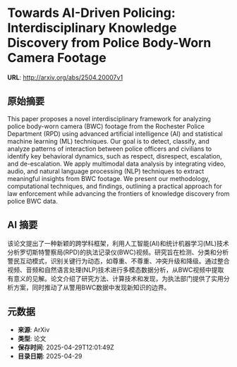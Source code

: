 # Towards AI-Driven Policing: Interdisciplinary Knowledge Discovery from Police Body-Worn Camera Footage

**URL**: http://arxiv.org/abs/2504.20007v1

## 原始摘要

This paper proposes a novel interdisciplinary framework for analyzing police
body-worn camera (BWC) footage from the Rochester Police Department (RPD) using
advanced artificial intelligence (AI) and statistical machine learning (ML)
techniques. Our goal is to detect, classify, and analyze patterns of
interaction between police officers and civilians to identify key behavioral
dynamics, such as respect, disrespect, escalation, and de-escalation. We apply
multimodal data analysis by integrating video, audio, and natural language
processing (NLP) techniques to extract meaningful insights from BWC footage. We
present our methodology, computational techniques, and findings, outlining a
practical approach for law enforcement while advancing the frontiers of
knowledge discovery from police BWC data.


## AI 摘要

该论文提出了一种新颖的跨学科框架，利用人工智能(AI)和统计机器学习(ML)技术分析罗切斯特警察局(RPD)的执法记录仪(BWC)视频。研究旨在检测、分类和分析警民互动模式，识别关键行为动态，如尊重、不尊重、冲突升级和降级。通过整合视频、音频和自然语言处理(NLP)技术进行多模态数据分析，从BWC视频中提取有意义的见解。论文介绍了研究方法、计算技术和发现，为执法部门提供了实用分析方案，同时推动了从警用BWC数据中发现新知识的边界。

## 元数据

- **来源**: ArXiv
- **类型**: 论文
- **保存时间**: 2025-04-29T12:01:49Z
- **目录日期**: 2025-04-29
